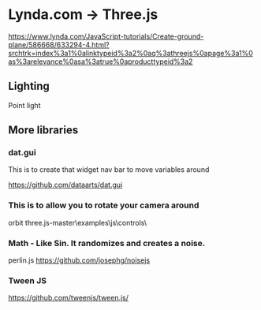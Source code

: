 # Lynda.com -> Three.js

https://www.lynda.com/JavaScript-tutorials/Create-ground-plane/586668/633294-4.html?srchtrk=index%3a1%0alinktypeid%3a2%0aq%3athreejs%0apage%3a1%0as%3arelevance%0asa%3atrue%0aproducttypeid%3a2

## Lighting

Point light

## More libraries

### dat.gui

This is to create that widget nav bar to move variables around

https://github.com/dataarts/dat.gui

### This is to allow you to rotate your camera around

orbit
three.js-master\examples\js\controls\

### Math - Like Sin. It randomizes and creates a noise.

perlin.js
https://github.com/josephg/noisejs

### Tween JS

https://github.com/tweenjs/tween.js/
